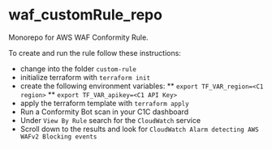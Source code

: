 # waf_customRule_repo
Monorepo for AWS WAF Conformity Rule.

To create and run the rule follow these instructions:

* change into the folder `custom-rule`
* initialize terraform with `terraform init`
* create the following environment variables:
** `export TF_VAR_region=<C1 region>`
** `export TF_VAR_apikey=<C1 API Key>`
* apply the terraform template with `terraform apply`
* Run a Conformity Bot scan in your C1C dashboard
* Under `View By Rule` search for the `CloudWatch` service
* Scroll down to the results and look for `CloudWatch Alarm detecting AWS WAFv2 Blocking events`



